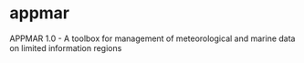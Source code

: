 # appmar
 APPMAR 1.0 - A toolbox for management of meteorological and marine data on limited information regions
